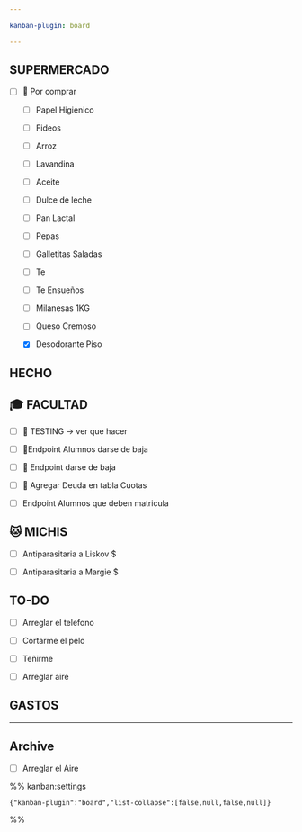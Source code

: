 ```yaml
---

kanban-plugin: board

---
```


## SUPERMERCADO

- [ ] 🔼 Por comprar
	
	- [ ] Papel Higienico
	- [ ] Fideos
	- [ ] Arroz
	- [ ] Lavandina
	- [ ] Aceite
	- [ ] Dulce de leche
	- [ ] Pan Lactal
	- [ ] Pepas
	- [ ] Galletitas Saladas
	- [ ] Te
	- [ ] Te Ensueños
	- [ ] Milanesas 1KG
	- [ ] Queso Cremoso
	- [x] Desodorante Piso


## HECHO



## 🎓 FACULTAD

- [ ] 🔺 TESTING ->  ver que hacer
- [ ] 🔺Endpoint Alumnos darse de baja
- [ ] 🔺 Endpoint darse de baja
- [ ] 🔺 Agregar Deuda en tabla Cuotas
- [ ] Endpoint Alumnos que deben matricula


## 🐱 MICHIS

- [ ] Antiparasitaria a Liskov $
- [ ] Antiparasitaria a Margie $


## TO-DO

- [ ] Arreglar el telefono
- [ ] Cortarme el pelo
- [ ] Teñirme
- [ ] Arreglar aire


## GASTOS



***

## Archive

- [ ] Arreglar el Aire

%% kanban:settings
```
{"kanban-plugin":"board","list-collapse":[false,null,false,null]}
```
%%